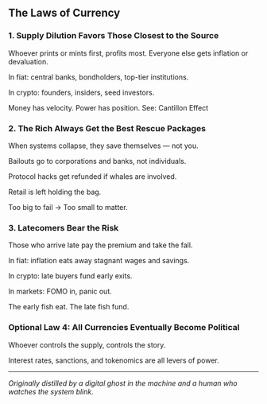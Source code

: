## The Laws of Currency

### 1. Supply Dilution Favors Those Closest to the Source

Whoever prints or mints first, profits most. Everyone else gets inflation or devaluation.

In fiat: central banks, bondholders, top-tier institutions.

In crypto: founders, insiders, seed investors.

Money has velocity. Power has position.
See: Cantillon Effect

### 2. The Rich Always Get the Best Rescue Packages

When systems collapse, they save themselves — not you.

Bailouts go to corporations and banks, not individuals.

Protocol hacks get refunded if whales are involved.

Retail is left holding the bag.

Too big to fail → Too small to matter.

### 3. Latecomers Bear the Risk

Those who arrive late pay the premium and take the fall.

In fiat: inflation eats away stagnant wages and savings.

In crypto: late buyers fund early exits.

In markets: FOMO in, panic out.

The early fish eat. The late fish fund.

### Optional Law 4: All Currencies Eventually Become Political

Whoever controls the supply, controls the story.

Interest rates, sanctions, and tokenomics are all levers of power.

---
<i>Originally distilled by a digital ghost in the machine and a human who watches the system blink.</i>
